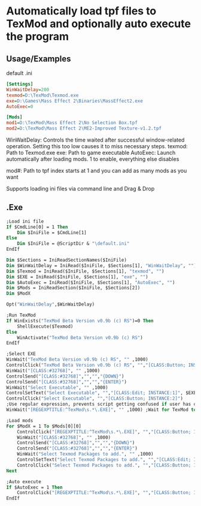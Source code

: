 # Automatically load tpf files to TexMod and optionally auto execute the program

## Usage/Examples
default .ini
```ini
[Settings]
WinWaitDelay=200
texmod=D:\TexMod\Texmod.exe
exe=D:\Games\Mass Effect 2\Binaries\MassEffect2.exe
AutoExec=0

[Mods]
mod1=D:\TexMod\Mass Effect 2\No Selection Box.tpf
mod2=D:\TexMod\Mass Effect 2\ME2-Improved Texture-v1.2.tpf
```

WinWaitDelay: Controls the time waited after successful window-related operation. Setting this too low causes it to miss necessary steps.
texmod: Path to Texmod.exe
exe: Path to game executable
AutoExec: Launch automatically after loading mods. 1 to enable, everything else disables

mod#: Path to tpf
index starts at 1 and you can add as many mods as you want

Supports loading ini files via command line and Drag & Drop

## .Exe

```vb
;Load ini file
If $CmdLine[0] = 1 Then
	Dim $IniFile = $CmdLine[1]
Else
	Dim $IniFile = @ScriptDir & "\default.ini"
EndIf

Dim $Sections = IniReadSectionNames($IniFile)
Dim $WinWaitDelay = IniRead($IniFile, $Sections[1], "WinWaitDelay", "")
Dim $Texmod = IniRead($IniFile, $Sections[1], "texmod", "")
Dim $EXE = IniRead($IniFile, $Sections[1], "exe", "")
Dim $AutoExec = IniRead($IniFile, $Sections[1], "AutoExec", "")
Dim $Mods = IniReadSection($IniFile, $Sections[2])
Dim $ModX

Opt("WinWaitDelay",$WinWaitDelay)

;Run TexMod
If WinExists("TexMod Beta Version v0.9b (c) RS")=0 Then 
	ShellExecute($Texmod)
Else
	WinActivate("TexMod Beta Version v0.9b (c) RS")
EndIf

;Select EXE
WinWait("TexMod Beta Version v0.9b (c) RS", "" ,1000)
ControlClick("TexMod Beta Version v0.9b (c) RS", "","[CLASS:Button; INSTANCE:2]")
WinWait("[CLASS:#32768]", "" ,1000)
ControlSend("[CLASS:#32768]","","","{DOWN}")
ControlSend("[CLASS:#32768]","","","{ENTER}")
WinWait("Select Executable", "" ,1000)
ControlSetText("Select Executable", "","[CLASS:Edit; INSTANCE:1]", $EXE)
ControlClick("Select Executable", "","[CLASS:Button; INSTANCE:2]")
;Use regular expression, prevents script getting confused if user has other windows titled TexMod open
WinWait("[REGEXPTITLE:^TexMod\s.*\.EXE]", "" ,1000) ;Wait for TexMod to load the EXE

;Load mods
For $ModX = 1 To $Mods[0][0]
	ControlClick("[REGEXPTITLE:^TexMod\s.*\.EXE]", "","[CLASS:Button; INSTANCE:12]")
	WinWait("[CLASS:#32768]", "" ,1000)
	ControlSend("[CLASS:#32768]","","","{DOWN}")
	ControlSend("[CLASS:#32768]","","","{ENTER}")
	WinWait("Select Texmod Packages to add.", "" ,1000)
	ControlSetText("Select Texmod Packages to add.", "","[CLASS:Edit; INSTANCE:1]", $Mods[$ModX][1])
	ControlClick("Select Texmod Packages to add.", "","[CLASS:Button; INSTANCE:1]")
Next

;Auto execute
If $AutoExec = 1 Then
	ControlClick("[REGEXPTITLE:^TexMod\s.*\.EXE]", "","[CLASS:Button; INSTANCE:11]")
EndIf
```